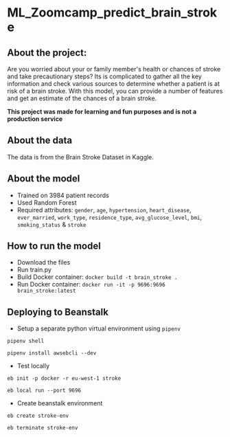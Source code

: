 # ML_Zoomcamp_predict_brain_stroke

## About the project:
Are you worried about your or family member's health or chances of stroke and take precautionary steps?
Its is complicated to gather all the key information and check various sources to determine whether a patient is at risk of a brain stroke. With this model, you can provide a number of features and get an estimate of the chances of a brain stroke.


**This project was made for learning and fun purposes and is not a production service**

## About the data

The data is from the Brain Stroke Dataset in Kaggle.


## About the model
- Trained on 3984 patient records
- Used Random Forest
- Required attributes: `gender`, `age`, `hypertension`, `heart_disease`, `ever_married`,
       `work_type`, `residence_type`, `avg_glucose_level`, `bmi`,
       `smoking_status` & `stroke`

## How to run the model
 - Download the files
 - Run train.py
 - Build Docker container: `docker build -t brain_stroke .`
 - Run Docker container: `docker run -it -p 9696:9696 brain_stroke:latest`


## Deploying to Beanstalk
- Setup a separate python virtual environment using `pipenv`

```
pipenv shell

pipenv install awsebcli --dev
```

- Test locally

```
eb init -p docker -r eu-west-1 stroke

eb local run --port 9696
```

- Create beanstalk environment

```
eb create stroke-env

eb terminate stroke-env
```